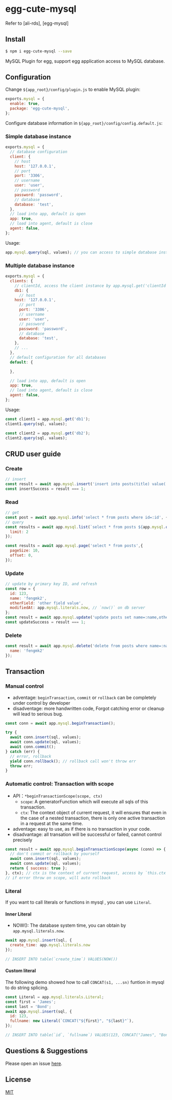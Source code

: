 # egg-cute-mysql

Refer to [ali-rds], [egg-mysql]

## Install

```bash
$ npm i egg-cute-mysql --save
```

MySQL Plugin for egg, support egg application access to MySQL database.

## Configuration

Change `${app_root}/config/plugin.js` to enable MySQL plugin:

```js
exports.mysql = {
  enable: true,
  package: 'egg-cute-mysql',
};
```

Configure database information in `${app_root}/config/config.default.js`:

### Simple database instance

```js
exports.mysql = {
  // database configuration
  client: {
    // host
    host: '127.0.0.1',
    // port
    port: '3306',
    // username
    user: 'user',
    // password
    password: 'password',
    // database
    database: 'test',    
  },
  // load into app, default is open
  app: true,
  // load into agent, default is close
  agent: false,
};
```

Usage:

```js
app.mysql.query(sql, values); // you can access to simple database instance by using app.mysql.
```


### Multiple database instance

```js
exports.mysql = {
  clients: {
    // clientId, access the client instance by app.mysql.get('clientId')
    db1: {
      // host
    host: '127.0.0.1',
      // port
      port: '3306',
      // username
      user: 'user',
      // password
      password: 'password',
      // database
      database: 'test',
    },
    // ...
  },
  // default configuration for all databases
  default: {

  },

  // load into app, default is open
  app: true,
  // load into agent, default is close
  agent: false,
};
```

Usage:

```js
const client1 = app.mysql.get('db1');
client1.query(sql, values);

const client2 = app.mysql.get('db2');
client2.query(sql, values);
```

## CRUD user guide

### Create

```js
// insert
const result = await app.mysql.insert('insert into posts(title) value(:title)', { title: 'Hello World' });
const insertSuccess = result === 1;
```

### Read

```js
// get
const post = await app.mysql.info('select * from posts where id=:id', { id: 12 });
// query
const results = await app.mysql.list(`select * from posts ${app.mysql.order([['created_at','desc'], ['id','desc']])} limit :limit`,{
  limit: 2
});

const results = await app.mysql.page('select * from posts',{
  pageSize: 10,
  offset: 0,
});
```

### Update

```js
// update by primary key ID, and refresh
const row = {
  id: 123,
  name: 'fengmk2',
  otherField: 'other field value',
  modifiedAt: app.mysql.literals.now, // `now()` on db server
};
const result = await app.mysql.update('update posts set name=:name,other_field=:other_field,modified_at=:modified_at where id=:id', row);
const updateSuccess = result === 1;
```

### Delete

```js
const result = await app.mysql.delete('delete from posts where name=:name', {
  name: 'fengmk2'
});
```

## Transaction

### Manual control

- adventage: ```beginTransaction```, ```commit``` or ```rollback``` can be completely under control by developer
- disadventage: more handwritten code, Forgot catching error or cleanup will lead to serious bug.

```js
const conn = await app.mysql.beginTransaction();

try {
  await conn.insert(sql, values);
  await conn.update(sql, values);
  await conn.commit();
} catch (err) {
  // error, rollback
  yield conn.rollback(); // rollback call won't throw err
  throw err;
}
```

###  Automatic control: Transaction with scope

- API：`*beginTransactionScope(scope, ctx)`
  - `scope`: A generatorFunction which will execute all sqls of this transaction.
  - `ctx`: The context object of current request, it will ensures that even in the case of a nested transaction, there is only one active transaction in a request at the same time.
- adventage: easy to use, as if there is no transaction in your code.
- disadvantage: all transation will be successful or failed, cannot control precisely

```js
const result = await app.mysql.beginTransactionScope(async (conn) => {
  // don't commit or rollback by yourself
  await conn.insert(sql, values);
  await conn.update(sql, values);
  return { success: true };
}, ctx); // ctx is the context of current request, access by `this.ctx`.
// if error throw on scope, will auto rollback
```

### Literal

If you want to call literals or functions in mysql , you can use `Literal`.

#### Inner Literal
- NOW(): The database system time, you can obtain by `app.mysql.literals.now`.

```js
await app.mysql.insert(sql, {
  create_time: app.mysql.literals.now
});

// INSERT INTO table(`create_time`) VALUES(NOW())
```

#### Custom literal

The following demo showed how to call `CONCAT(s1, ...sn)` funtion in mysql to do string splicing.

```js
const Literal = app.mysql.literals.Literal;
const first = 'James';
const last = 'Bond';
await app.mysql.insert(sql, {
  id: 123,
  fullname: new Literal(`CONCAT("${first}", "${last}"`),
});

// INSERT INTO table(`id`, `fullname`) VALUES(123, CONCAT("James", "Bond"))
```

## Questions & Suggestions

Please open an issue [here](https://github.com/eggjs/egg/issues).

## License

[MIT](LICENSE)
